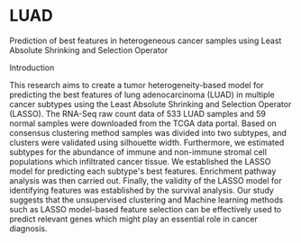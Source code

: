 # LUAD
Prediction of best features in heterogeneous cancer samples using Least Absolute Shrinking and Selection Operator

Introduction

This research aims to create a tumor heterogeneity-based model for predicting the best features of lung adenocarcinoma (LUAD) in multiple cancer subtypes using the Least Absolute Shrinking and Selection Operator (LASSO). The RNA-Seq raw count data of 533 LUAD samples and 59 normal samples were downloaded from the TCGA data portal. Based on consensus clustering method samples was divided into two subtypes, and clusters were validated using silhouette width. Furthermore, we estimated subtypes for the abundance of immune and non-immune stromal cell populations which infiltrated cancer tissue. We established the LASSO model for predicting each subtype's best features. Enrichment pathway analysis was then carried out. Finally, the validity of the LASSO model for identifying features was established by the survival analysis. Our study suggests that the unsupervised clustering and Machine learning methods such as LASSO model-based feature selection can be effectively used to predict relevant genes which might play an essential role in cancer diagnosis.

